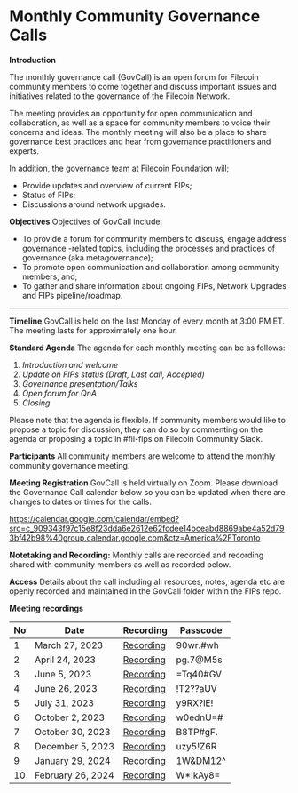 # Monthly Community Governance Calls 

**Introduction**

The monthly governance call (GovCall) is an open forum for Filecoin community members to come together and discuss important issues and initiatives related to the governance of the Filecoin Network. 

The meeting provides an opportunity for open communication and collaboration, as well as a space for community members to voice their concerns and ideas. The monthly meeting will also be a place to share governance best practices and hear from governance practitioners and experts. 

In addition, the governance team at Filecoin Foundation will; 
* Provide updates and overview of current FIPs;
* Status of FIPs; 
* Discussions around network upgrades. 

**Objectives**
Objectives of GovCall include:  

* To provide a forum for community members to discuss, engage address governance -related topics, including the processes and practices of governance (aka metagovernance);
* To promote open communication and collaboration among community members, and;
* To gather and share information about ongoing FIPs, Network Upgrades and FIPs pipeline/roadmap.

---
**Timeline**
GovCall is held on the last Monday of every month at 3:00 PM ET. The meeting lasts for approximately one hour.

**Standard Agenda**
The agenda for each monthly meeting can be as follows:

1. *Introduction and welcome*
1. *Update on FIPs status (Draft, Last call, Accepted)*
1. *Governance presentation/Talks*
1. *Open forum for QnA*
1. *Closing*

Please note that the agenda is flexible.  If community members would like to propose a topic for discussion, they can do so by commenting on the agenda or proposing a topic in #fil-fips on Filecoin Community Slack. 

**Participants**
All community members are welcome to attend the monthly community governance meeting. 

**Meeting Registration**
GovCall is held virtually on Zoom. Please download the Governance Call calendar below so you can be updated when there are changes to dates or times for the calls.  

https://calendar.google.com/calendar/embed?src=c_909343f97c15e8f23dda6e2612e62fcdee14bceabd8869abe4a52d793bf42b98%40group.calendar.google.com&ctz=America%2FToronto 


**Notetaking and Recording:** 
Monthly calls are recorded and recording shared with community members as well as recorded below. 

**Access**
Details about the call including all resources, notes, agenda etc are openly recorded and maintained in the GovCall folder within the FIPs repo. 



**Meeting recordings** 

| No    | Date   | Recording | Passcode |
| ---   | ----   | --------- | -------- |
|   1   | March 27, 2023     | [Recording](https://fil-org.zoom.us/rec/share/fLp_p8KlbvasrWEK795BTjJ0_sy5qwNhtKsf0sOq973zVEnbW39TbT3KWbK0wuWn.Ai4lNDLBsMJbonWs)      | 90wr.#wh     |
|   2   | April 24, 2023     | [Recording](https://fil-org.zoom.us/rec/share/JFGDiDU1By9kFTZuT3eFecFX0bk_-VdTaNZdjSf-8TRzbEilYbuvrguAM3sSKGM2.vPf4KlhScZVd1Qko)      | pg.7@M5s   |
|   3   | June 5, 2023     | [Recording](https://fil-org.zoom.us/rec/share/2ta_8RrWFMs8gagcTDWKZ0Za9-Ahrtj_kgc7Cvvk7vFiUC3IA8fuZUHiYwx-UVCJ.oD1vBqZAMW1U3Wap)      | =Tq40#GV  |
|   4   | June 26, 2023     | [Recording](https://fil-org.zoom.us/rec/share/aBjaGcQml6w1OKC92ffDi15lJT_bqPUx--_8b4BhqWBNBy0r2YsYPfHOB4tTcT_Y.T2d2Ag85CasVWZXy?startTime=1687806180000) | !T2??aUV  |
|   5   | July 31, 2023     | [Recording](https://fil-org.zoom.us/rec/share/TMZ1-rz-qpYKE-i169QBIpFRcnEaMNQJR9b-WD0eWxeSJJLV7WXGtvoqoCQg5HL1.sRPAURxzIA01sKPP?startTime=1690830085000) | y9RX?iE!  |
|   6   | October 2, 2023     | [Recording](https://fil-org.zoom.us/rec/share/R7bdb6GrAxieFk6ZR9Ucpj3VQthVdMKj_IX99fS16rlAcnyeOW38aemDk-IHlnqF.AwDB7c6tMF3HsLZ9) | w0ednU=#  |
|   7   | October 30, 2023     | [Recording](https://fil-org.zoom.us/rec/share/X2IG863y947Zq51kngOkv87rr-KyFKak8T0a346NAY87VvIv8eb5ruOXOl2_QZlW.fI1BXVJyCXfMVcPt) | B8TP#gF.  |
|   8  | December 5, 2023     | [Recording](https://fil-org.zoom.us/rec/share/I-XooIurZcsKqvQf_XWtiaAMooLNffCPdUx1DaWBvSyybc7omHbTX7FLTda6dEme.92JfPEgoelAQDpYo) | uzy5!Z6R  |
|   9  | January 29, 2024     | [Recording](https://fil-org.zoom.us/rec/share/-PqMbwsc0vz9n2sfI5nl_qUwwthVj0pBDmTwx2Qf8Qxd58j_HL7rE7s7-puloNEL.d7ETjuKwtkRxyRMJ) | 1W&DM12^  |
|   10  | February 26, 2024     | [Recording](https://fil-org.zoom.us/rec/share/CMs0lD_Nk4xw31cb3aC63rl50SMIMJxA1HxdUvE2GkBauseDYBIegxaYECDllwuO.L-t0cC-Kh22Hz7d8) | W*!kAy8=  |
